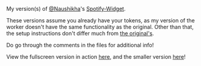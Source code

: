 My version(s) of [@Naushikha](https://github.com/Naushikha)'s [Spotify-Widget](https://github.com/Naushikha/Spotify-Widget). 

These versions assume you already have your tokens, as my version of the worker doesn't have the same functionality as the original. Other than that, the setup instructions don't differ much from [the original's](https://github.com/Naushikha/Spotify-Widget).

Do go through the comments in the files for additional info!

View the fullscreen version in action [here](https://ikudanet.github.io/nowplaying/fullscreen-widget/), and the smaller version [here](https://ikudanet.github.io/nowplaying/small-widget/)!
